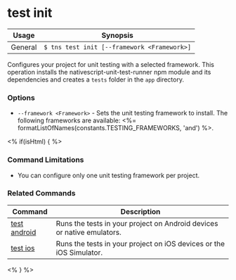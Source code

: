 test init
===========

Usage | Synopsis
------|-------
General | `$ tns test init [--framework <Framework>]`

Configures your project for unit testing with a selected framework. This operation installs the nativescript-unit-test-runner npm module and its dependencies and creates a `tests` folder in the `app` directory.

### Options
* `--framework <Framework>` - Sets the unit testing framework to install. The following frameworks are available: <%= formatListOfNames(constants.TESTING_FRAMEWORKS, 'and') %>.

<% if(isHtml) { %>
### Command Limitations

* You can configure only one unit testing framework per project.

### Related Commands
Command | Description
--------|------------
[test android](test-android.html) | Runs the tests in your project on Android devices or native emulators. 
[test ios](test-ios.html) | Runs the tests in your project on iOS devices or the iOS Simulator.
<% } %>